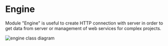 Engine
======

Module "Engine" is useful to create HTTP connection with server in order to get data from server or management of web services for complex projects.

![engine class diagram](https://cloud.githubusercontent.com/assets/883820/4021012/7fe59c8e-2adc-11e4-88e7-759f8212e451.png)
